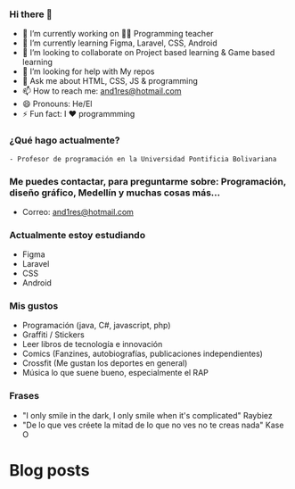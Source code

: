 ### Hi there 👋

<!--
**xaca/xaca** is a ✨ _special_ ✨ repository because its `README.md` (this file) appears on your GitHub profile.

Here are some ideas to get you started:
-->

- 🔭 I’m currently working on 🧑‍🏫 Programming teacher
- 🌱 I’m currently learning Figma, Laravel, CSS, Android
- 👯 I’m looking to collaborate on Project based learning & Game based learning
- 🤔 I’m looking for help with My repos
- 💬 Ask me about HTML, CSS, JS & programming
- 📫 How to reach me: and1res@hotmail.com
- 😄 Pronouns: He/El
- ⚡ Fun fact: I ❤️ programmming

### ¿Qué hago actualmente?
	- Profesor de programación en la Universidad Pontificia Bolivariana

### Me puedes contactar, para preguntarme sobre: Programación, diseño gráfico, Medellín y muchas cosas más...

- Correo: and1res@hotmail.com

### Actualmente estoy estudiando
- Figma
- Laravel
- CSS
- Android

### Mis gustos
- Programación (java, C#, javascript, php)
- Graffiti / Stickers
- Leer libros de tecnología e innovación
- Comics (Fanzines, autobiografías, publicaciones independientes)
- Crossfit (Me gustan los deportes en general)
- Música lo que suene bueno, especialmente el RAP

### Frases

- "I only smile in the dark, I only smile when it's complicated" Raybiez
- "De lo que ves créete la mitad de lo que no ves no te creas nada" Kase O

# Blog posts
<!-- BLOG-POST-LIST:START -->
<!-- BLOG-POST-LIST:END -->
